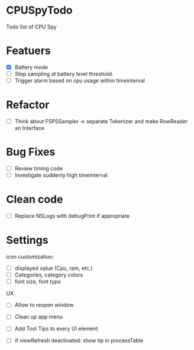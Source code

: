 # CPUSpyTodo
Todo list of CPU Spy

# Featuers
- [x] Battery mode
- [ ] Stop sampling at battery level threshold.
- [ ] Trigger alarm based on cpu usage within timeinterval

# Refactor
- [ ] Think about FSPSSampler -> separate Tokenizer and make RowReader an Interface

# Bug Fixes
- [ ] Review timing code
- [ ] Investigate suddenly high timeinterval

# Clean code

- [ ] Replace NSLogs with debugPrint if appropriate

# Settings
icon customization:
- [ ] displayed value (Cpu, ram, etc.)
- [ ] Categories, category colors
- [ ] font size, font type

UX
- [ ] Allow to reopen window
- [ ] Clean up app menu
- [ ] Add Tool Tips to every UI element
- [ ] if viewRefresh deactivated: show tip in processTable


